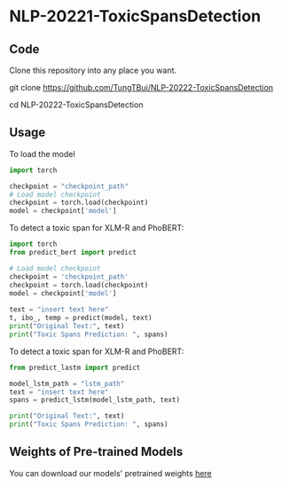 # NLP-20221-ToxicSpansDetection

## Code
Clone this repository into any place you want.

git clone https://github.com/TungTBui/NLP-20222-ToxicSpansDetection

cd NLP-20222-ToxicSpansDetection

## Usage
To load the model
```python
import torch

checkpoint = "checkpoint_path"
# Load model checkpoint 
checkpoint = torch.load(checkpoint)
model = checkpoint['model']
```
To detect a toxic span for XLM-R and PhoBERT:
```python
import torch
from predict_bert import predict

# Load model checkpoint
checkpoint = 'checkpoint_path'
checkpoint = torch.load(checkpoint)
model = checkpoint['model']
  
text = "insert text here"
t, ibo_, temp = predict(model, text)
print("Original Text:", text)
print("Toxic Spans Prediction: ", spans)
```

To detect a toxic span for XLM-R and PhoBERT:
```python
from predict_lastm import predict

model_lstm_path = "lstm_path"
text = "insert text here"
spans = predict_lstm(model_lstm_path, text)

print("Original Text:", text)
print("Toxic Spans Prediction: ", spans)
```

## Weights of Pre-trained Models

You can download our models' pretrained weights [here](https://drive.google.com/drive/folders/1SjBnE290JYPUm-5q0faEYUgF19rJvSgu?usp=sharing)


